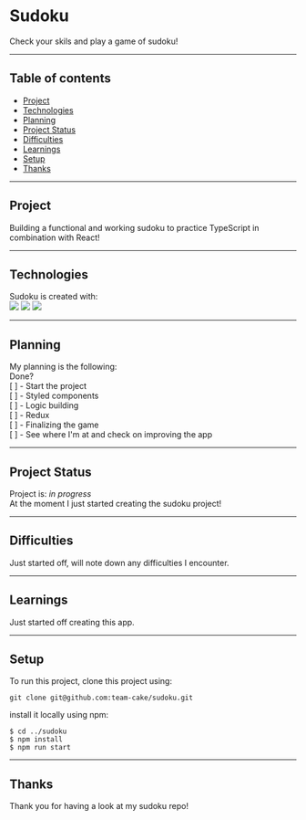 # Sudoku

Check your skils and play a game of sudoku!

---

## Table of contents

- [Project](#Project)
- [Technologies](#Technologies)
- [Planning](#Planning)
- [Project Status](#Project-status)
- [Difficulties](#Difficulties)
- [Learnings](#Learnings)
- [Setup](#Setup)
- [Thanks](#thanks)

---

## Project

Building a functional and working sudoku to practice TypeScript in combination with React!

---

## Technologies

Sudoku is created with:  
![](https://img.shields.io/badge/Code-TypeScript-informational?style=plastic&logo=typescript) ![](https://img.shields.io/badge/Tools-Node.js-informational?style=plastic&logo=node-dot-js) ![](https://img.shields.io/badge/Code-React-informational?style=plastic&logo=react)

---

## Planning

My planning is the following:  
Done?  
[ ] - Start the project  
[ ] - Styled components  
[ ] - Logic building  
[ ] - Redux  
[ ] - Finalizing the game  
[ ] - See where I'm at and check on improving the app

---

## Project Status

Project is: _in progress_  
At the moment I just started creating the sudoku project!

---

## Difficulties

Just started off, will note down any difficulties I encounter.

---

## Learnings

Just started off creating this app.

---

## Setup

To run this project, clone this project using:

```
git clone git@github.com:team-cake/sudoku.git
```

install it locally using npm:

```
$ cd ../sudoku
$ npm install
$ npm run start

```

---

## Thanks

Thank you for having a look at my sudoku repo!
